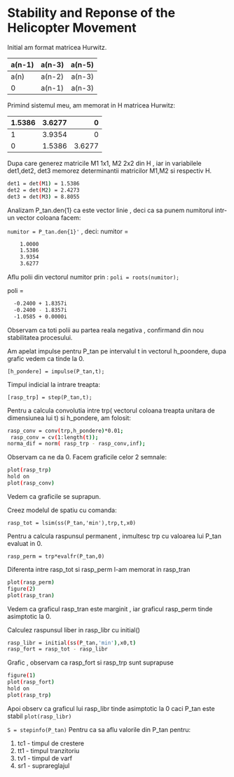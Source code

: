# Stability and Reponse of the Helicopter Movement

Initial am format matricea Hurwitz.


| a(n-1)       | a(n-3)           | a(n-5)  |
| ------------- |:-------------:| -----:|
| a(n)      | a(n-2) | a(n-3) |
| 0      | a(n-1)      |   a(n-3) |

Primind sistemul meu,  am memorat in H matricea Hurwitz:

| 1.5386       | 3.6277       | 0  |
| ------------- |:-------------:| -----:|
| 1      | 3.9354 | 0 |
| 0      |1.5386   | 3.6277 |

Dupa care generez matricile M1 1x1, M2 2x2 din H , iar in variabilele 
det1,det2, det3 memorez determinantii 
matricilor M1,M2 si respectiv H.

```bash
det1 = det(M1) = 1.5386
det2 = det(M2) = 2.4273
det3 = det(M3) = 8.8055
```
Analizam P_tan.den{1} ca este vector linie , deci ca sa punem numitorul 
intr-un vector coloana facem:

`numitor = P_tan.den{1}'` , deci:
numitor =
```bash
    1.0000
    1.5386
    3.9354
    3.6277
```

Aflu polii din vectorul numitor prin : 
`poli = roots(numitor);`

poli =
```bash
  -0.2400 + 1.8357i
  -0.2400 - 1.8357i
  -1.0585 + 0.0000i
```

Observam ca toti polii au partea reala negativa , confirmand din nou stabilitatea 
procesului.

Am apelat impulse pentru P_tan pe intervalul t in vectorul h_poondere, dupa grafic
vedem ca tinde la 0.

`[h_pondere] = impulse(P_tan,t);`

Timpul indicial la intrare treapta: 

`[rasp_trp] = step(P_tan,t);`

Pentru a calcula convolutia intre trp( vectorul coloana treapta unitara de dimensiunea lui t) si h_pondere, am folosit:
```bash
rasp_conv = conv(trp,h_pondere)*0.01;
 rasp_conv = cv(1:length(t));
norma_dif = norm( rasp_trp - rasp_conv,inf);
```

Observam ca ne da 0. 
Facem graficile celor 2 semnale:

```bash
plot(rasp_trp)
hold on 
plot(rasp_conv)
```

Vedem ca graficile se suprapun. 

Creez modelul de spatiu cu comanda: 

`rasp_tot = lsim(ss(P_tan,'min'),trp,t,x0)`

Pentru a calcula raspunsul permanent , 
inmultesc trp cu valoarea lui P_tan evaluat in 0.

`rasp_perm = trp*evalfr(P_tan,0)`


Diferenta intre rasp_tot si rasp_perm l-am memorat in
rasp_tran

```bash
plot(rasp_perm)
figure(2)
plot(rasp_tran)
```

Vedem ca graficul rasp_tran este marginit , iar graficul
rasp_perm tinde asimptotic la 0.

Calculez raspunsul liber in rasp_libr cu initial()
```bash
rasp_libr = initial(ss(P_tan,'min'),x0,t)
rasp_fort = rasp_tot - rasp_libr
```


Grafic , observam ca rasp_fort si rasp_trp sunt suprapuse
```bash
figure(1)
plot(rasp_fort)
hold on
plot(rasp_trp)
```
Apoi observ ca graficul lui rasp_libr tinde asimptotic la 0 
caci P_tan este stabil
`plot(rasp_libr)`

`S = stepinfo(P_tan)`
 Pentru ca  sa aflu valorile din P_tan pentru:
1. tc1 - timpul de crestere
1. tt1 - timpul tranzitoriu
1. tv1 - timpul de varf
1. sr1 - suprareglajul
